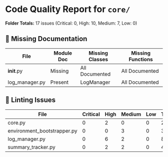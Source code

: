 # Code Quality Report for `core/`

**Folder Totals:** 17 issues (Critical: 0, High: 10, Medium: 7, Low: 0)

## 📄 Missing Documentation
| File | Module Doc | Missing Classes | Missing Functions |
| ---- | -----------| ----------------| ------------------ |
| __init__.py | Missing | All Documented | All Documented |
| log_manager.py | Present | LogManager | All Documented |

## 🧹 Linting Issues
| File | Critical | High | Medium | Low | Total |
| ---- | -------- | ---- | ------ | --- | ----- |
| core.py | 0 | 2 | 0 | 0 | 2 |
| environment_bootstrapper.py | 0 | 0 | 3 | 0 | 3 |
| log_manager.py | 0 | 6 | 2 | 0 | 8 |
| summary_tracker.py | 0 | 2 | 2 | 0 | 4 |
